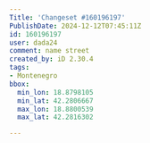 ```yaml
---
Title: 'Changeset #160196197'
PublishDate: 2024-12-12T07:45:11Z
id: 160196197
user: dada24
comment: name street
created_by: iD 2.30.4
tags:
- Montenegro
bbox:
  min_lon: 18.8798105
  min_lat: 42.2806667
  max_lon: 18.8800539
  max_lat: 42.2816302

---
```


